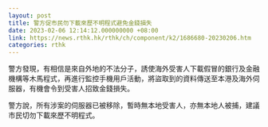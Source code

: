 ```yaml
---
layout: post
title: 警方促市民勿下載來歷不明程式避免金錢損失
date: 2023-02-06 12:14:12.000000000 +08:00
link: https://news.rthk.hk/rthk/ch/component/k2/1686680-20230206.htm
categories: rthk
---
```


警方發現，有相信是來自外地的不法分子，誘使海外受害人下載假冒的銀行及金融機構等木馬程式，再進行監控手機用戶活動，將盜取到的資料傳送至本港及海外伺服器，有機會令到受害人招致金錢損失。

警方說，所有涉案的伺服器已被移除，暫時無本地受害人，亦無本地人被捕，建議市民切勿下載來歷不明程式。
